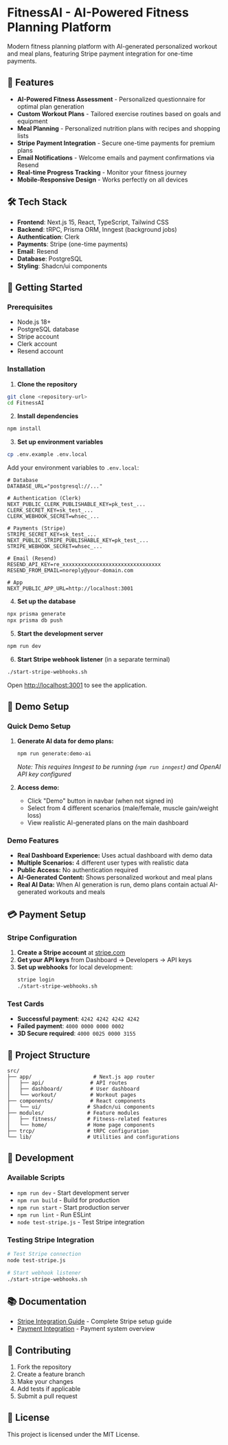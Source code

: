 # FitnessAI - AI-Powered Fitness Planning Platform

Modern fitness planning platform with AI-generated personalized workout and meal plans, featuring Stripe payment integration for one-time payments.

## 🚀 Features

- **AI-Powered Fitness Assessment** - Personalized questionnaire for optimal plan generation
- **Custom Workout Plans** - Tailored exercise routines based on goals and equipment
- **Meal Planning** - Personalized nutrition plans with recipes and shopping lists
- **Stripe Payment Integration** - Secure one-time payments for premium plans
- **Email Notifications** - Welcome emails and payment confirmations via Resend
- **Real-time Progress Tracking** - Monitor your fitness journey
- **Mobile-Responsive Design** - Works perfectly on all devices

## 🛠️ Tech Stack

- **Frontend**: Next.js 15, React, TypeScript, Tailwind CSS
- **Backend**: tRPC, Prisma ORM, Inngest (background jobs)
- **Authentication**: Clerk
- **Payments**: Stripe (one-time payments)
- **Email**: Resend
- **Database**: PostgreSQL
- **Styling**: Shadcn/ui components

## 🚀 Getting Started

### Prerequisites

- Node.js 18+
- PostgreSQL database
- Stripe account
- Clerk account
- Resend account

### Installation

1. **Clone the repository**
```bash
git clone <repository-url>
cd FitnessAI
```

2. **Install dependencies**
```bash
npm install
```

3. **Set up environment variables**
```bash
cp .env.example .env.local
```

Add your environment variables to `.env.local`:
```env
# Database
DATABASE_URL="postgresql://..."

# Authentication (Clerk)
NEXT_PUBLIC_CLERK_PUBLISHABLE_KEY=pk_test_...
CLERK_SECRET_KEY=sk_test_...
CLERK_WEBHOOK_SECRET=whsec_...

# Payments (Stripe)
STRIPE_SECRET_KEY=sk_test_...
NEXT_PUBLIC_STRIPE_PUBLISHABLE_KEY=pk_test_...
STRIPE_WEBHOOK_SECRET=whsec_...

# Email (Resend)
RESEND_API_KEY=re_xxxxxxxxxxxxxxxxxxxxxxxxxxxxxxxx
RESEND_FROM_EMAIL=noreply@your-domain.com

# App
NEXT_PUBLIC_APP_URL=http://localhost:3001
```

4. **Set up the database**
```bash
npx prisma generate
npx prisma db push
```

5. **Start the development server**
```bash
npm run dev
```

6. **Start Stripe webhook listener** (in a separate terminal)
```bash
./start-stripe-webhooks.sh
```

Open [http://localhost:3001](http://localhost:3001) to see the application.

## 🎯 Demo Setup

### Quick Demo Setup

1. **Generate AI data for demo plans:**
   ```bash
   npm run generate:demo-ai
   ```
   *Note: This requires Inngest to be running (`npm run inngest`) and OpenAI API key configured*

3. **Access demo:**
   - Click "Demo" button in navbar (when not signed in)
   - Select from 4 different scenarios (male/female, muscle gain/weight loss)
   - View realistic AI-generated plans on the main dashboard

### Demo Features

- **Real Dashboard Experience:** Uses actual dashboard with demo data
- **Multiple Scenarios:** 4 different user types with realistic data
- **Public Access:** No authentication required
- **AI-Generated Content:** Shows personalized workout and meal plans
- **Real AI Data:** When AI generation is run, demo plans contain actual AI-generated workouts and meals

## 💳 Payment Setup

### Stripe Configuration

1. **Create a Stripe account** at [stripe.com](https://stripe.com)
2. **Get your API keys** from Dashboard → Developers → API keys
3. **Set up webhooks** for local development:
   ```bash
   stripe login
   ./start-stripe-webhooks.sh
   ```

### Test Cards

- **Successful payment**: `4242 4242 4242 4242`
- **Failed payment**: `4000 0000 0000 0002`
- **3D Secure required**: `4000 0025 0000 3155`

## 📁 Project Structure

```
src/
├── app/                    # Next.js app router
│   ├── api/               # API routes
│   ├── dashboard/         # User dashboard
│   └── workout/           # Workout pages
├── components/            # React components
│   └── ui/               # Shadcn/ui components
├── modules/              # Feature modules
│   ├── fitness/          # Fitness-related features
│   └── home/             # Home page components
├── trcp/                 # tRPC configuration
└── lib/                  # Utilities and configurations
```

## 🔧 Development

### Available Scripts

- `npm run dev` - Start development server
- `npm run build` - Build for production
- `npm run start` - Start production server
- `npm run lint` - Run ESLint
- `node test-stripe.js` - Test Stripe integration

### Testing Stripe Integration

```bash
# Test Stripe connection
node test-stripe.js

# Start webhook listener
./start-stripe-webhooks.sh
```

## 📚 Documentation

- [Stripe Integration Guide](./STRIPE_INTEGRATION.md) - Complete Stripe setup guide
- [Payment Integration](./PAYMENT_INTEGRATION.md) - Payment system overview

## 🤝 Contributing

1. Fork the repository
2. Create a feature branch
3. Make your changes
4. Add tests if applicable
5. Submit a pull request

## 📄 License

This project is licensed under the MIT License.
